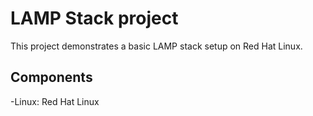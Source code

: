 
# LAMP Stack project
This project demonstrates a basic LAMP stack setup on Red Hat Linux.

## Components
-Linux: Red Hat Linux
